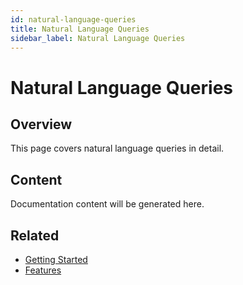 ```yaml
---
id: natural-language-queries
title: Natural Language Queries
sidebar_label: Natural Language Queries
---
```


# Natural Language Queries

## Overview

This page covers natural language queries in detail.

## Content

Documentation content will be generated here.

## Related

- [Getting Started](/docs/getting-started)
- [Features](/docs/features)
